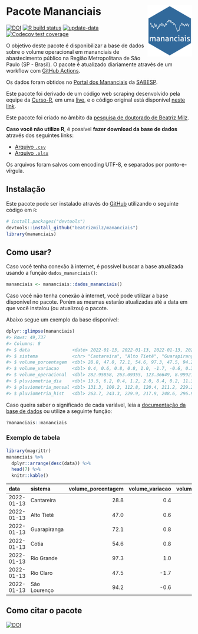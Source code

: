 
<!-- README.md is generated from README.Rmd. Please edit that file -->

# Pacote Mananciais <img src="man/figures/hexlogo.png" align="right" width = "120px"/>

<!-- badges: start -->

[![DOI](https://zenodo.org/badge/DOI/10.5281/zenodo.4733056.svg)](https://doi.org/10.5281/zenodo.4733056)
[![R build
status](https://github.com/beatrizmilz/mananciais/workflows/R-CMD-check/badge.svg)](https://github.com/beatrizmilz/mananciais/actions)
[![update-data](https://github.com/beatrizmilz/mananciais/actions/workflows/2-update_data.yaml/badge.svg)](https://github.com/beatrizmilz/mananciais/actions/workflows/2-update_data.yaml)
[![Codecov test
coverage](https://codecov.io/gh/beatrizmilz/mananciais/branch/master/graph/badge.svg)](https://codecov.io/gh/beatrizmilz/mananciais?branch=master)
<!-- badges: end -->

O objetivo deste pacote é disponibilizar a base de dados sobre o volume
operacional em mananciais de abastecimento público na Região
Metropolitana de São Paulo (SP - Brasil). O pacote é atualizado
diariamente através de um workflow com [GitHub
Actions](https://github.com/beatrizmilz/mananciais/actions).

Os dados foram obtidos no [Portal dos
Mananciais](http://mananciais.sabesp.com.br/Situacao) da
[SABESP](http://site.sabesp.com.br/site/Default.aspx).

Este pacote foi derivado de um código web scraping desenvolvido pela
equipe da [Curso-R](https://www.curso-r.com/), em uma
[live](https://youtu.be/jvZIxrMmOcQ), e o código original está
disponível [neste
link](https://github.com/curso-r/lives/blob/master/drafts/20200730_scraper_sabesp.R).

Este pacote foi criado no âmbito da [pesquisa de doutorado de Beatriz
Milz](https://beatrizmilz.github.io/tese/).

**Caso você não utilize R**, é possível **fazer download da base de
dados** através dos seguintes links:

  - [Arquivo
    `.csv`](https://github.com/beatrizmilz/mananciais/raw/master/inst/extdata/mananciais.csv)
  - [Arquivo
    `.xlsx`](https://github.com/beatrizmilz/mananciais/blob/master/inst/extdata/mananciais.xlsx?raw=true)

Os arquivos foram salvos com encoding UTF-8, e separados por
ponto-e-vírgula.

## Instalação

Este pacote pode ser instalado através do [GitHub](https://github.com/)
utilizando o seguinte código em `R`:

``` r
# install.packages("devtools")
devtools::install_github("beatrizmilz/mananciais")
library(mananciais)
```

## Como usar?

Caso você tenha conexão à internet, é possível buscar a base atualizada
usando a função `dados_mananciais()`:

``` r
mananciais <- mananciais::dados_mananciais() 
```

Caso você não tenha conexão à internet, você pode utilizar a base
disponível no pacote. Porém as mesmas estarão atualizadas até a data em
que você instalou (ou atualizou) o pacote.

Abaixo segue um exemplo da base disponível:

``` r
dplyr::glimpse(mananciais)
#> Rows: 49,737
#> Columns: 8
#> $ data                <date> 2022-01-13, 2022-01-13, 2022-01-13, 2022-01-13, 2…
#> $ sistema             <chr> "Cantareira", "Alto Tietê", "Guarapiranga", "Cotia…
#> $ volume_porcentagem  <dbl> 28.8, 47.0, 72.1, 54.6, 97.3, 47.5, 94.2, 28.4, 46…
#> $ volume_variacao     <dbl> 0.4, 0.6, 0.8, 0.8, 1.0, -1.7, -0.6, 0.3, 0.5, 1.4…
#> $ volume_operacional  <dbl> 282.95858, 263.09355, 123.36649, 8.99921, 109.1550…
#> $ pluviometria_dia    <dbl> 13.5, 6.2, 0.4, 1.2, 2.0, 8.4, 0.2, 11.3, 12.4, 31…
#> $ pluviometria_mensal <dbl> 131.3, 100.2, 112.8, 120.4, 211.2, 229.2, 154.6, 1…
#> $ pluviometria_hist   <dbl> 263.7, 243.3, 229.9, 217.9, 248.6, 296.9, 273.1, 2…
```

Caso queira saber o significado de cada variável, leia a [documentação
da base de
dados](https://beatrizmilz.github.io/mananciais/reference/mananciais.html)
ou utilize a seguinte função:

``` r
?mananciais::mananciais
```

### Exemplo de tabela

``` r
library(magrittr)
mananciais %>% 
  dplyr::arrange(desc(data)) %>% 
  head(7) %>%
  knitr::kable()
```

| data       | sistema      | volume\_porcentagem | volume\_variacao | volume\_operacional | pluviometria\_dia | pluviometria\_mensal | pluviometria\_hist |
| :--------- | :----------- | ------------------: | ---------------: | ------------------: | ----------------: | -------------------: | -----------------: |
| 2022-01-13 | Cantareira   |                28.8 |              0.4 |           282.95858 |              13.5 |                131.3 |              263.7 |
| 2022-01-13 | Alto Tietê   |                47.0 |              0.6 |           263.09355 |               6.2 |                100.2 |              243.3 |
| 2022-01-13 | Guarapiranga |                72.1 |              0.8 |           123.36649 |               0.4 |                112.8 |              229.9 |
| 2022-01-13 | Cotia        |                54.6 |              0.8 |             8.99921 |               1.2 |                120.4 |              217.9 |
| 2022-01-13 | Rio Grande   |                97.3 |              1.0 |           109.15505 |               2.0 |                211.2 |              248.6 |
| 2022-01-13 | Rio Claro    |                47.5 |            \-1.7 |             6.49096 |               8.4 |                229.2 |              296.9 |
| 2022-01-13 | São Lourenço |                94.2 |            \-0.6 |            83.68175 |               0.2 |                154.6 |              273.1 |

## Como citar o pacote

[![DOI](https://zenodo.org/badge/DOI/10.5281/zenodo.4733056.svg)](https://doi.org/10.5281/zenodo.4733056)
